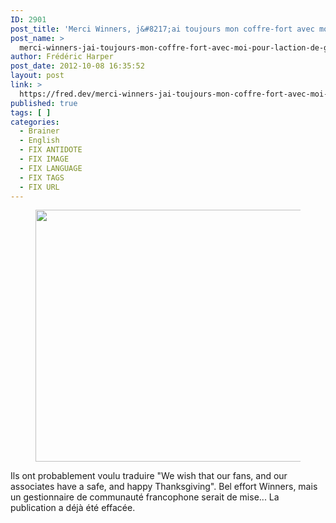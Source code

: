 ```yaml
---
ID: 2901
post_title: 'Merci Winners, j&#8217;ai toujours mon coffre-fort avec moi pour l&#8217;Action de grâce'
post_name: >
  merci-winners-jai-toujours-mon-coffre-fort-avec-moi-pour-laction-de-grace
author: Frédéric Harper
post_date: 2012-10-08 16:35:52
layout: post
link: >
  https://fred.dev/merci-winners-jai-toujours-mon-coffre-fort-avec-moi-pour-laction-de-grace/
published: true
tags: [ ]
categories:
  - Brainer
  - English
  - FIX ANTIDOTE
  - FIX IMAGE
  - FIX LANGUAGE
  - FIX TAGS
  - FIX URL
---
```

<figure><img title="winners2012" src="http://fred.dev/wp-content/uploads/2012/10/winners2012.png" alt="" width="477" height="403" /></figure>
Ils ont probablement voulu traduire "We wish that our fans, and our associates have a safe, and happy Thanksgiving". Bel effort Winners, mais un gestionnaire de communauté francophone serait de mise... La publication a déjà été effacée.